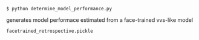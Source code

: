 

```
$ python determine_model_performance.py
```

generates model performace estimated from a face-trained vvs-like model  

```
facetrained_retrospective.pickle
```
